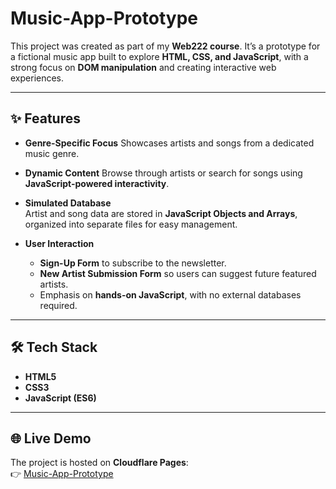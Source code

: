 # Music-App-Prototype

This project was created as part of my **Web222 course**. It’s a prototype for a fictional music app built to explore **HTML, CSS, and JavaScript**, with a strong focus on **DOM manipulation** and creating interactive web experiences.  

---

## ✨ Features  

- **Genre-Specific Focus**
  Showcases artists and songs from a dedicated music genre.  

- **Dynamic Content**
  Browse through artists or search for songs using **JavaScript-powered interactivity**.  

- **Simulated Database**  
  Artist and song data are stored in **JavaScript Objects and Arrays**, organized into separate files for easy management.  

- **User Interaction**  
  - **Sign-Up Form** to subscribe to the newsletter.  
  - **New Artist Submission Form** so users can suggest future featured artists.  
  - Emphasis on **hands-on JavaScript**, with no external databases required.  

---

## 🛠 Tech Stack  

- **HTML5**  
- **CSS3**  
- **JavaScript (ES6)**  

---

## 🌐 Live Demo  

The project is hosted on **Cloudflare Pages**:  
👉 [Music-App-Prototype](https://music-app-prototype.pages.dev/)  

